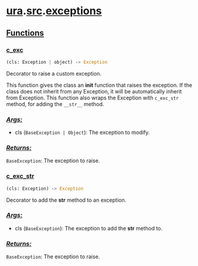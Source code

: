 # **[ura](../index.md).[src](../src.md).[exceptions](exceptions.md)**

    

    
<h2><b><a href="#func" id="func">Functions</a></b></h2>

    

    
<h3><b><a href="#func-c_exc" id="func-c_exc">c_exc</a></b></h3>

```python
(cls: Exception | object) ‑> Exception
```

    
Decorator to raise a custom exception.

This function gives the class an __init__ function that raises the exception.
If the class does not inherit from any Exception, it will be automatically inherit from Exception.
This function also wraps the Exception with `c_exc_str` method, for adding the `__str__` method.

    
<h3><b><i><a href="#func-c_exc-args" id="func-c_exc-args">Args:</a></i></b></h3>

- cls (`BaseException | Object`): The exception to modify.

    
<h3><b><i><a href="#func-c_exc-returns" id="func-c_exc-returns">Returns:</a></i></b></h3>

`BaseException`: The exception to raise.

    

    
<h3><b><a href="#func-c_exc_str" id="func-c_exc_str">c_exc_str</a></b></h3>

```python
(cls: Exception) ‑> Exception
```

    
Decorator to add the __str__ method to an exception.

    
<h3><b><i><a href="#func-c_exc_str-args" id="func-c_exc_str-args">Args:</a></i></b></h3>

- cls (`BaseException`): The exception to add the __str__ method to.

    
<h3><b><i><a href="#func-c_exc_str-returns" id="func-c_exc_str-returns">Returns:</a></i></b></h3>

`BaseException`: The exception to raise.